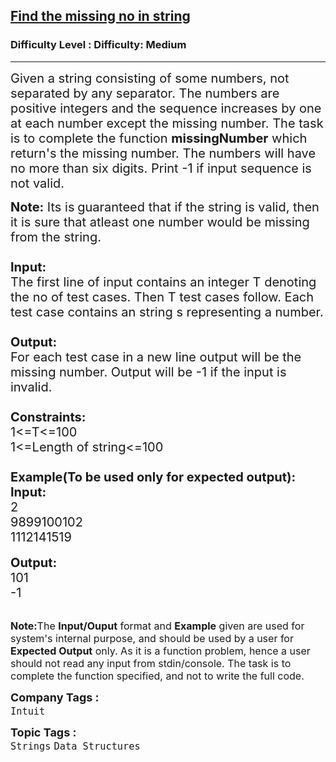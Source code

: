 <h2><a href="https://www.geeksforgeeks.org/problems/find-the-missing-no-in-string/1?page=1&difficulty=Medium&status=unsolved,attempted&sortBy=accuracy">Find the missing no in string</a></h2><h3>Difficulty Level : Difficulty: Medium</h3><hr><div class="problems_problem_content__Xm_eO"><p><span style="font-size:20px">Given a string consisting of some numbers, not separated by any separator. The numbers are positive integers and the sequence increases by one at each number except the missing number. The task is to complete the function <strong>missingNumber</strong> which return's the missing number. The numbers will have no more than six&nbsp;digits. Print -1 if input sequence is not valid. </span></p>

<p><span style="font-size:20px"><strong>Note:</strong> Its is<strong> </strong>guaranteed that if the string is valid, then it is sure that atleast one number would be missing from the string.<br>
<br>
<strong>Input:</strong><br>
The first line of input contains an integer T denoting the no of test cases. Then T test cases follow. Each test case contains an string s representing a number.<br>
<br>
<strong>Output:</strong><br>
For each test case in a new line output will be the missing number. Output will be -1 if the input is invalid.<br>
<br>
<strong>Constraints:</strong><br>
1&lt;=T&lt;=100<br>
1&lt;=Length of string&lt;=100<br>
<br>
<strong>Example(To be used only for expected output):</strong></span><br>
<span style="font-size:20px"><strong>Input:</strong><br>
2<br>
9899100102<br>
1112141519</span><br>
<br>
<span style="font-size:20px"><strong>Output:</strong><br>
101<br>
-1</span><br>
&nbsp;</p>

<p><span style="font-size:16px"><strong>Note:</strong>The <strong>Input/Ouput</strong> format and <strong>Example</strong> given are used for system's internal purpose, and should be used by a user for <strong>Expected Output</strong> only. As it is a function problem, hence a user should not read any input from stdin/console. The task is to complete the function specified, and not to write the full code.</span></p>
</div><p><span style=font-size:18px><strong>Company Tags : </strong><br><code>Intuit</code>&nbsp;<br><p><span style=font-size:18px><strong>Topic Tags : </strong><br><code>Strings</code>&nbsp;<code>Data Structures</code>&nbsp;
